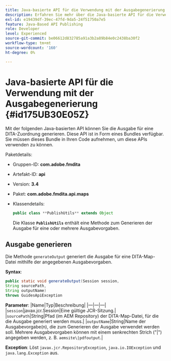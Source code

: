 ```yaml
---
title: Java-basierte API für die Verwendung mit der Ausgabegenerierung
description: Erfahren Sie mehr über die Java-basierte API für die Verwendung mit der Ausgabegenerierung.
exl-id: e19439df-39ec-47fd-9da5-24f51750a7e5
feature: Java-Based API Publishing
role: Developer
level: Experienced
source-git-commit: be06612d832785a91a3b2a89b84e0c2438ba30f2
workflow-type: tm+mt
source-wordcount: '160'
ht-degree: 0%

---
```


# Java-basierte API für die Verwendung mit der Ausgabegenerierung {#id175UB30E05Z}

Mit der folgenden Java-basierten API können Sie die Ausgabe für eine DITA-Zuordnung generieren. Diese API ist in Form eines Bundles verfügbar. Sie müssen dieses Bundle in Ihren Code aufnehmen, um diese APIs verwenden zu können.

Paketdetails:

- Gruppen-ID: **com.adobe.fmdita**

- Artefakt-ID: **api**

- Version: **3.4**

- Paket: ****com.adobe.fmdita.api.maps****

- Klassendetails:

  ```JAVA
  public class **PublishUtils** extends Object
  ```

  Die Klasse **`PublishUtils`** enthält eine Methode zum Generieren der Ausgabe für eine oder mehrere Ausgabevorgaben.


## Ausgabe generieren

Die Methode ``generateOutput`` generiert die Ausgabe für eine DITA-Map-Datei mithilfe der angegebenen Ausgabevorgaben.

**Syntax**:

```JAVA
public static void generateOutput(Session session,
String sourcePath,
String outputName)
throws GuidesApiException
```

**Parameter**:
|Name|Typ|Beschreibung|
|—|—|—|
|`session`|javax.jcr.Session|Eine gültige JCR-Sitzung.|
|``sourcePath``|String|Pfad \(im AEM Repository\) der DITA-Map-Datei, für die die Ausgabe generiert werden muss.|
|``outputName``|String|Name der Ausgabevorgabe\(n\), die zum Generieren der Ausgabe verwendet werden soll. Mehrere Ausgabevorgaben können mit einem senkrechten Strich (&quot;\|&quot;\) angegeben werden, z. B. `aemsite\|pdfoutput`.|

**Exception**:
Löst ``javax.jcr.RepositoryException``, `java.io.IOException` und `java.lang.Exception` aus.
